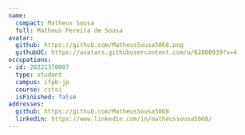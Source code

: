 ```yaml
---
name:
  compact: Matheus Sousa
  full: Matheus Pereira de Sousa
avatar:
  github: https://github.com/MatheusSousa5068.png
  githubUC: https://avatars.githubusercontent.com/u/62800939?v=4
occupations:
- id: 20221370007
  type: student
  campus: ifpb-jp
  course: cstsi
  isFinished: false
addresses:
  github: https://github.com/MatheusSousa5068
  linkedin: https://www.linkedin.com/in/matheussousa5068/
---
```

